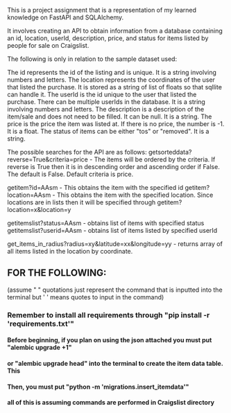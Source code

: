 This is a project assignment that is a representation of my learned knowledge on FastAPI and SQLAlchemy.

It involves creating an API to obtain information from a database containing an id, location, userId, description, price, and status for items listed by people for sale on Craigslist.


The following is only in relation to the sample dataset used:

The id represents the id of the listing and is unique. It is a string involving numbers and letters.
The location represents the coordinates of the user that listed the purchase. It is stored as a string of list of floats so that sqllite can handle it.
The userId is the id unique to the user that listed the purchase. There can be multiple userIds in the database. It is a string involving numbers and letters.
The description is a description of the item/sale and does not need to be filled. It can be null. It is a string.
The price is the price the item was listed at. If there is no price, the number is -1. It is a float.
The status of items can be either "tos" or "removed". It is a string.

The possible searches for the API are as follows:
getsorteddata?reverse=True&criteria=price - The items will be ordered by the criteria. If reverse is True then it is in descending order and ascending order if False. The default is False. 
Default criteria is price.

getitem?id=AAsm - This obtains the item with the specified id
getitem?location=AAsm - This obtains the item with the specified location. Since locations are in lists then it will be specified through getitem?location=x&location=y

getitemslist?status=AAsm - obtains list of items with specified status
getitemslist?userid=AAsm - obtains list of items listed by specified userId

get_items_in_radius?radius=xy&latitude=xx&longitude=yy - returns array of all items listed in the location by coordinate.

## FOR THE FOLLOWING:
 (assume " " quotations just represent the command that is inputted into the terminal but ' ' means quotes to input in the command)


### Remember to install all requirements through "pip install -r 'requirements.txt'"
#### Before beginning, if you plan on using the json attached you must put "alembic upgrade +1"
#### or "alembic upgrade head" into the terminal to create the item data table. This


#### Then, you must put "python -m 'migrations.insert_itemdata'"

#### all of this is assuming commands are performed in Craigslist directory